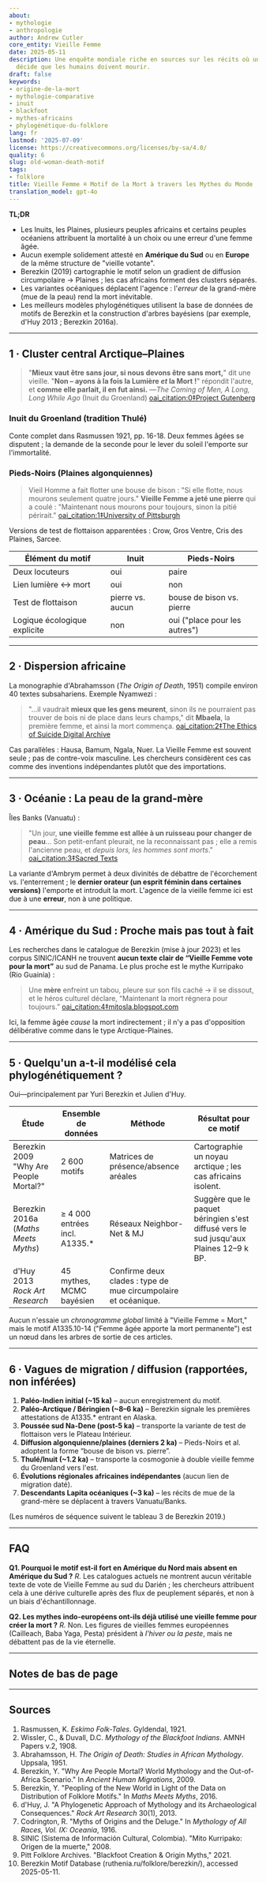 ```yaml
---
about:
- mythologie
- anthropologie
author: Andrew Cutler
core_entity: Vieille Femme
date: 2025-05-11
description: Une enquête mondiale riche en sources sur les récits où une vieille femme
  décide que les humains doivent mourir.
draft: false
keywords:
- origine-de-la-mort
- mythologie-comparative
- inuit
- blackfoot
- mythes-africains
- phylogénétique-du-folklore
lang: fr
lastmod: '2025-07-09'
license: https://creativecommons.org/licenses/by-sa/4.0/
quality: 6
slug: old-woman-death-motif
tags:
- folklore
title: Vieille Femme ≘ Motif de la Mort à travers les Mythes du Monde
translation_model: gpt-4o
---
```


**TL;DR**

- Les Inuits, les Plaines, plusieurs peuples africains et certains peuples océaniens attribuent la mortalité à un choix ou une erreur d'une femme âgée.  
- Aucun exemple solidement attesté en **Amérique du Sud** ou en **Europe** de la même structure de "vieille votante".  
- Berezkin (2019) cartographie le motif selon un gradient de diffusion circumpolaire → Plaines ; les cas africains forment des clusters séparés.  
- Les variantes océaniques déplacent l'agence : l'*erreur* de la grand-mère (mue de la peau) rend la mort inévitable.  
- Les meilleurs modèles phylogénétiques utilisent la base de données de motifs de Berezkin et la construction d'arbres bayésiens (par exemple, d'Huy 2013 ; Berezkin 2016a).  

---

## 1 · Cluster central Arctique–Plaines 

> "**Mieux vaut être sans jour, si nous devons être sans mort,**" dit une vieille. 
> "**Non – ayons à la fois la Lumière *et* la Mort !**" répondit l'autre, et **comme elle parlait, il en fut ainsi.** 
> —*The Coming of Men, A Long, Long While Ago* (Inuit du Groenland) [oai_citation:0‡Project Gutenberg](https://www.gutenberg.org/files/28932/28932-h/28932-h.htm) 

### Inuit du Groenland (tradition Thulé) 
Conte complet dans Rasmussen 1921, pp. 16-18. Deux femmes âgées se disputent ; la demande de la seconde pour le lever du soleil l'emporte sur l'immortalité.

### Pieds-Noirs (Plaines algonquiennes) 

> Vieil Homme a fait flotter une bouse de bison : "Si elle flotte, nous mourons seulement quatre jours." 
> **Vieille Femme a jeté une pierre** qui a coulé : "Maintenant nous mourons pour toujours, sinon la pitié périrait." [oai_citation:1‡University of Pittsburgh](https://sites.pitt.edu/~dash/blkftcreation.html)

Versions de test de flottaison apparentées : Crow, Gros Ventre, Cris des Plaines, Sarcee.

| Élément du motif | Inuit | Pieds-Noirs |
|------------------|-------|-------------|
| Deux locuteurs | oui | paire |
| Lien lumière ↔ mort | oui | non |
| Test de flottaison | pierre vs. aucun | bouse de bison vs. pierre |
| Logique écologique explicite | non | oui ("place pour les autres") |

---

## 2 · Dispersion africaine  

La monographie d'Abrahamsson (*The Origin of Death*, 1951) compile environ 40 textes subsahariens. Exemple Nyamwezi :

> "...il vaudrait **mieux que les gens meurent**, sinon ils ne pourraient pas trouver de bois ni de place dans leurs champs," dit **Mbaela**, la première femme, et ainsi la mort commença.  [oai_citation:2‡The Ethics of Suicide Digital Archive](https://ethicsofsuicide.lib.utah.edu/tradition/indigenous-cultures/african-traditional-subsaharan-cultures/african-origin-myths/)  

Cas parallèles : Hausa, Bamum, Ngala, Nuer. La Vieille Femme est souvent seule ; pas de contre-voix masculine. Les chercheurs considèrent ces cas comme des inventions indépendantes plutôt que des importations.

---

## 3 · Océanie : La peau de la grand-mère 

Îles Banks (Vanuatu) :

> "Un jour, **une vieille femme est allée à un ruisseau pour changer de peau**… Son petit-enfant pleurait, ne la reconnaissant pas ; elle a remis l'ancienne peau, et *depuis lors, les hommes sont morts*." [oai_citation:3‡Sacred Texts](https://sacred-texts.com/pac/om/om11.htm) 

La variante d'Ambrym permet à deux divinités de débattre de l'écorchement vs. l'enterrement ; le **dernier orateur (un esprit féminin dans certaines versions)** l'emporte et introduit la mort. L'agence de la vieille femme ici est due à une **erreur**, non à une politique.

---

## 4 · Amérique du Sud : Proche mais pas tout à fait  

Les recherches dans le catalogue de Berezkin (mise à jour 2023) et les corpus SINIC/ICANH ne trouvent **aucun texte clair de “Vieille Femme vote pour la mort”** au sud de Panama. Le plus proche est le mythe Kurripako (Rio Guainía) :

> Une **mère** enfreint un tabou, pleure sur son fils caché → il se dissout, et le héros culturel déclare, “Maintenant la mort régnera pour toujours.”  [oai_citation:4‡mitosla.blogspot.com](https://mitosla.blogspot.com/2008/10/colombia-mito-kurripako-origen-de-la.html)  

Ici, la femme âgée *cause* la mort indirectement ; il n'y a pas d'opposition délibérative comme dans le type Arctique-Plaines.

---

## 5 · Quelqu'un a-t-il modélisé cela phylogénétiquement ? 

Oui—principalement par Yuri Berezkin et Julien d'Huy.

| Étude | Ensemble de données | Méthode | Résultat pour ce motif |
|-------|---------------------|---------|------------------------|
| Berezkin 2009 "Why Are People Mortal?" | 2 600 motifs | Matrices de présence/absence aréales | Cartographie un noyau arctique ; les cas africains isolent. |
| Berezkin 2016a (*Maths Meets Myths*) | ≥ 4 000 entrées incl. A1335.* | Réseaux Neighbor-Net & MJ | Suggère que le paquet béringien s'est diffusé vers le sud jusqu'aux Plaines 12–9 k BP. |
| d'Huy 2013 *Rock Art Research* | 45 mythes, MCMC bayésien | Confirme deux clades : type de mue circumpolaire et océanique. |

Aucun n'essaie un *chronogramme global* limité à "Vieille Femme = Mort," mais le motif A1335.10-14 ("Femme âgée apporte la mort permanente") est un nœud dans les arbres de sortie de ces articles.

---

## 6 · Vagues de migration / diffusion (rapportées, non inférées)

1. **Paléo-Indien initial (~15 ka)** – aucun enregistrement du motif.  
2. **Paléo-Arctique / Béringien (~8–6 ka)** – Berezkin signale les premières attestations de A1335.* entrant en Alaska.  
3. **Poussée sud Na-Dene (post-5 ka)** – transporte la variante de test de flottaison vers le Plateau Intérieur.  
4. **Diffusion algonquienne/plaines (derniers 2 ka)** – Pieds-Noirs et al. adoptent la forme “bouse de bison vs. pierre”.  
5. **Thulé/Inuit (~1.2 ka)** – transporte la cosmogonie à double vieille femme du Groenland vers l'est.  
6. **Évolutions régionales africaines indépendantes** (aucun lien de migration daté).  
7. **Descendants Lapita océaniques (~3 ka)** – les récits de mue de la grand-mère se déplacent à travers Vanuatu/Banks.

(Les numéros de séquence suivent le tableau 3 de Berezkin 2019.)  

---

## FAQ 

**Q1. Pourquoi le motif est-il fort en Amérique du Nord mais absent en Amérique du Sud ?** 
*R.* Les catalogues actuels ne montrent aucun véritable texte de vote de Vieille Femme au sud du Darién ; les chercheurs attribuent cela à une dérive culturelle après des flux de peuplement séparés, et non à un biais d'échantillonnage.

**Q2. Les mythes indo-européens ont-ils déjà utilisé une vieille femme pour créer la mort ?** 
*R.* Non. Les figures de vieilles femmes européennes (Cailleach, Baba Yaga, Pesta) président à *l'hiver ou la peste*, mais ne débattent pas de la vie éternelle.

---

## Notes de bas de page  

[^1]: Knud Rasmussen, *Eskimo Folk-Tales* (1921) chap. 3 “The Coming of Men”.  [oai_citation:5‡Project Gutenberg](https://www.gutenberg.org/files/28932/28932-h/28932-h.htm)  
[^2]: Clark Wissler & D.C. Duvall, *Mythology of the Blackfoot Indians* (AMNH 1908) pp. 19-21.  [oai_citation:6‡University of Pittsburgh](https://sites.pitt.edu/~dash/blkftcreation.html?utm_source=chatgpt.com)  
[^3]: Hans Abrahamsson, *The Origin of Death: Studies in African Mythology* (1951) sect. I.  [oai_citation:7‡The Ethics of Suicide Digital Archive](https://ethicsofsuicide.lib.utah.edu/tradition/indigenous-cultures/african-traditional-subsaharan-cultures/african-origin-myths/)  
[^4]: “Colombia – Mito Kurripako – Origen de la muerte” (SINIC, 2008).  [oai_citation:8‡mitosla.blogspot.com](https://mitosla.blogspot.com/2008/10/colombia-mito-kurripako-origen-de-la.html)  
[^5]: R. Codrington, *Melanesian Mythology* in *Mythology of All Races* vol. IX (1916) pp. 117-118.  [oai_citation:9‡Sacred Texts](https://sacred-texts.com/pac/om/om11.htm)  
[^6]: Yuri Berezkin, “Peopling of the New World in Light of Folklore Motifs,” in *Maths Meets Myths* (2016) 71-89.  [oai_citation:10‡De Gruyter Brill](https://www.degruyter.com/document/doi/10.1515/fabula-2023-0013/html?lang=de)  
[^7]: Julien d’Huy, “A Phylogenetic Approach of Mythology,” *Rock Art Research* 30(1), 2013.  [oai_citation:11‡De Gruyter Brill](https://www.degruyter.com/document/doi/10.1515/fabula-2023-0013/html?lang=de)  

---

## Sources 

1. Rasmussen, K. *Eskimo Folk-Tales*. Gyldendal, 1921. 
2. Wissler, C., & Duvall, D.C. *Mythology of the Blackfoot Indians*. AMNH Papers v.2, 1908. 
3. Abrahamsson, H. *The Origin of Death: Studies in African Mythology*. Uppsala, 1951. 
4. Berezkin, Y. "Why Are People Mortal? World Mythology and the Out-of-Africa Scenario." In *Ancient Human Migrations*, 2009. 
5. Berezkin, Y. "Peopling of the New World in Light of the Data on Distribution of Folklore Motifs." In *Maths Meets Myths*, 2016. 
6. d'Huy, J. "A Phylogenetic Approach of Mythology and its Archaeological Consequences." *Rock Art Research* 30(1), 2013. 
7. Codrington, R. "Myths of Origins and the Deluge." In *Mythology of All Races, Vol. IX: Oceania*, 1916. 
8. SINIC (Sistema de Información Cultural, Colombia). "Mito Kurripako: Origen de la muerte," 2008. 
9. Pitt Folklore Archives. "Blackfoot Creation & Origin Myths," 2021. 
10. Berezkin Motif Database (ruthenia.ru/folklore/berezkin/), accessed 2025-05-11.